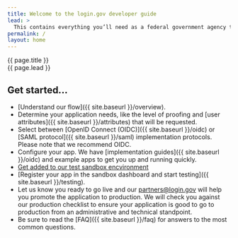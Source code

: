 ```yaml
---
title: Welcome to the login.gov developer guide
lead: >
  This contains everything you’ll need as a federal government agency to integrate and deploy your application with <a href="https://login.gov">login.gov</a>.
permalink: /
layout: home
---
```


<section class="usa-section usa-section-dark">
  <div class="grid-container">
    <div class="usa-display text-accent-cool">{{ page.title }}</div>
    <div class="usa-font-lead">{{ page.lead }}</div>
  </div>
</section>

<section class="grid-container usa-prose" markdown="1">

# Get started...

- [Understand our flow]({{ site.baseurl }}/overview).
- Determine your application needs, like the level of proofing and [user attributes]({{ site.baseurl }}/attributes) that will be requested.
- Select between [OpenID Connect (OIDC)]({{ site.baseurl }}/oidc) or [SAML protocol]({{ site.baseurl }}/saml) implementation protocols. Please note that we recommend OIDC.
- Configure your app. We have [implementation guides]({{ site.baseurl }}/oidc) and example apps to get you up and running quickly.
- [Get added to our test sandbox encvironment](https://share.hsforms.com/16DIoo--rTU2xbNW1MShkBg3ak9e)
- [Register your app in the sandbox dashboard and start testing]({{ site.baseurl }}/testing).
- Let us know you ready to go live and our [partners@login.gov](mailto:partners@login.gov) will help you promote the application to production. We will check you against our production checklist to ensure your application is good to go to production from an administrative and technical standpoint.
- Be sure to read the [FAQ]({{ site.baseurl }}/faq) for answers to the most common questions.

</section>
